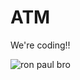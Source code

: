 # ATM
We're coding!!

![ron paul bro][ronpaul]

[ronpaul]: http://www.ronpaul.com/wp-content/uploads/2015/03/ron-paul-its-happening-animated.gif


